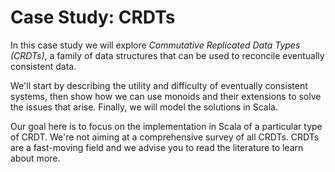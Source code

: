 # Case Study: CRDTs

In this case study we will explore
*Commutative Replicated Data Types (CRDTs)*,
a family of data structures
that can be used to reconcile
eventually consistent data.

We'll start by describing
the utility and difficulty of eventually consistent systems,
then show how we can use monoids and their extensions
to solve the issues that arise.
Finally, we will model the solutions in Scala.

Our goal here is to focus on
the implementation in Scala of a particular type of CRDT.
We're not aiming at a comprehensive survey of all CRDTs.
CRDTs are a fast-moving field
and we advise you to read the literature to learn about more.
